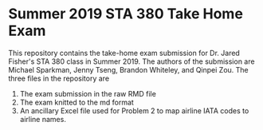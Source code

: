 # Summer 2019 STA 380 Take Home Exam
This repository contains the take-home exam submission for Dr. Jared Fisher's STA 380 class in Summer 2019. The authors of the submission are Michael Sparkman, Jenny Tseng, Brandon Whiteley, and Qinpei Zou. The three files in the repository are
1. The exam submission in the raw RMD file
2. The exam knitted to the md format
3. An ancillary Excel file used for Problem 2 to map airline IATA codes to airline names.

